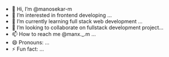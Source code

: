 - 👋 Hi, I’m @manosekar-m
- 👀 I’m interested in frontend developing ...
- 🌱 I’m currently learning full stack web development ...
- 💞️ I’m looking to collaborate on fullstack development project...
- 📫 How to reach me @manx._.m   ...
- 😄 Pronouns: ...
- ⚡ Fun fact: ...

<!---
manosekar-m/manosekar-m is a ✨ special ✨ repository because its `README.md` (this file) appears on your GitHub profile.
You can click the Preview link to take a look at your changes.
--->

